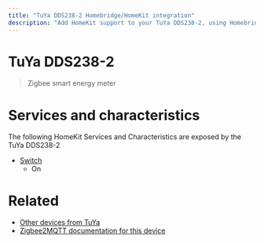```yaml
---
title: "TuYa DDS238-2 Homebridge/HomeKit integration"
description: "Add HomeKit support to your TuYa DDS238-2, using Homebridge, Zigbee2MQTT and homebridge-z2m."
---
```

<!---
This file has been GENERATED using src/docgen/docgen.ts
DO NOT EDIT THIS FILE MANUALLY!
-->
# TuYa DDS238-2
> Zigbee smart energy meter


# Services and characteristics
The following HomeKit Services and Characteristics are exposed by
the TuYa DDS238-2

* [Switch](../../switch.md)
  * On


# Related
* [Other devices from TuYa](../index.md#tuya)
* [Zigbee2MQTT documentation for this device](https://www.zigbee2mqtt.io/devices/DDS238-2.html)